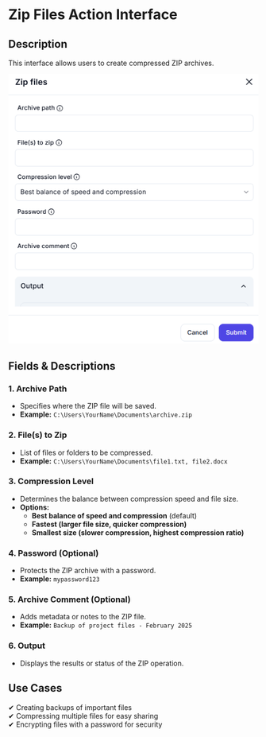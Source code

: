 # Zip Files Action Interface

## Description

This interface allows users to create compressed ZIP archives.

![alt text](zip-files-1.png)

## **Fields & Descriptions**

### **1. Archive Path**

- Specifies where the ZIP file will be saved.  
- **Example:** `C:\Users\YourName\Documents\archive.zip`

### **2. File(s) to Zip**

- List of files or folders to be compressed.  
- **Example:** `C:\Users\YourName\Documents\file1.txt, file2.docx`

### **3. Compression Level**

- Determines the balance between compression speed and file size.  
- **Options:**
  - **Best balance of speed and compression** (default)
  - **Fastest (larger file size, quicker compression)**
  - **Smallest size (slower compression, highest compression ratio)**

### **4. Password (Optional)**

- Protects the ZIP archive with a password.  
- **Example:** `mypassword123`

### **5. Archive Comment (Optional)**

- Adds metadata or notes to the ZIP file.  
- **Example:** `Backup of project files - February 2025`

### **6. Output**

- Displays the results or status of the ZIP operation.

## **Use Cases**

✔ Creating backups of important files  
✔ Compressing multiple files for easy sharing  
✔ Encrypting files with a password for security  
